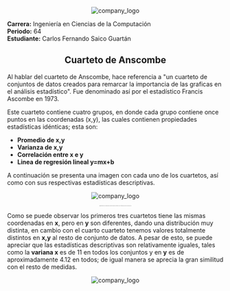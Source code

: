 <p align="center">
  <img src="https://github.com/CarlosSaico28/Anscombe/assets/84851722/8df0a848-a06e-46ff-b27c-944650b0fbe1" alt="company_logo">
</p>

**Carrera:** Ingeniería en Ciencias de la Computación<br>
**Periodo:** 64<br>
**Estudiante:** Carlos Fernando Saico Guartán

<h2 align="center"> Cuarteto de Anscombe</h1>
<p>Al hablar del cuarteto de Anscombe, hace referencia a "un cuarteto de conjuntos de datos creados para remarcar la importancia de las graficas en el análisis estadístico". Fue denominado así por el estadístico Francis Ascombe  en 1973.</p>
<p>Este cuarteto contiene cuatro grupos, en donde cada grupo contiene once puntos en las coordenadas (x,y), las cuales contienen propiedades estadísticas idénticas; esta son:</p>

- **Promedio de x,y** <br>
- **Varianza de x,y**<br>
- **Correlación entre x e y**<br>
- **Linea de regresión lineal y=mx+b**<br>

A continuación se presenta una imagen con cada uno de los cuartetos, así como con sus respectivas estadísticas descriptivas.
<p align="center">
  <img src="https://media.licdn.com/dms/image/C4D12AQGR5GeTHjCmqg/article-inline_image-shrink_1000_1488/0/1651977022484?e=2147483647&v=beta&t=mnnWdVOJugSwxfOev8bUFD3gWj187RcKdVwMwUf7p-0" alt="company_logo">
</p>

<p align="center" style="font-size: 1px;">
  Imagen tomada de: https://es.linkedin.com/pulse/el-cuarteto-de-anscombe-ryszard-frank?trk=article-ssr-frontend-pulse_more-articles_related-content-card
</p>

Como se puede observar los primeros tres cuartetos tiene las mismas coordenadas en **x**, pero en **y** son diferentes, dando una distribución muy distinta, en cambio con el cuarto cuarteto tenemos valores totalmente distintos en **x,y** al resto de conjunto de datos. A pesar de esto, se puede apreciar que las estadísticas descriptivas son relativamente iguales, tales como la **variana x** es de 11 en todos los conjuntos y en **y** es de aproximadamente 4.12 en todos; de igual manera se aprecia la gran similitud con el resto de medidas. 


<p align="center">
  <img src="https://www.datanalytics.com/wp-uploads/2013/08/500px-Anscombes_quartet_3.svg_.png" alt="company_logo">
</p>

